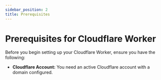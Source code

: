 ```yaml
---
sidebar_position: 2
title: Prerequisites
---
```


# Prerequisites for Cloudflare Worker

Before you begin setting up your Cloudflare Worker, ensure you have the following:

-   **Cloudflare Account:** You need an active Cloudflare account with a domain configured.
